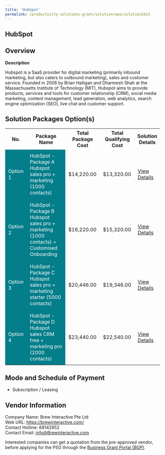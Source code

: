 ```yaml
---
title: 'HubSpot'
permalink: /productivity-solutions-grant/solutionrepo/solution2423
---
```


## HubSpot

## Overview

**Description**

Hubspot is a SaaS provider for digital marketing (primarily inbound marketing, but also caters to outbound marketing), sales and customer service. Founded in 2006 by Brian Halligan and Dharmesh Shah at the Massachusetts Institute of Technology (MIT), Hubspot aims to provide products, services and tools for customer relationship (CRM), social media marketing, content management, lead generation, web analytics, search engine optimization (SEO), live chat and customer support.

## Solution Packages Option(s)

<table>
<tr>
<th><b>No.</b></th>
<th><b>Package Name</b></th>
<th><b>Total Package Cost</b></th>
<th><b>Total Qualifying Cost</b></th>
<th><b>Solution Details</b></th>
</tr>
<tr>
<td style='padding: 10px; background-color: #037E8A; color: #FFFFFF;'>Option 1</td>
<td style='padding: 10px; background-color: #037E8A; color: #FFFFFF;'>HubSpot - Package A Hubspot sales pro + marketing (1000 contacts)</td>
<td style='padding: 10px;'>$14,220.00</td>
<td style='padding: 10px;'>$13,320.00</td>
<td style='padding: 10px;'><a href='/images/psg/Brew_Interactive_20200255_Desensitised_Annex_3_Part_1.pdf' target='_blank'>View Details</a></td>
</tr>
<tr>
<td style='padding: 10px; background-color: #037E8A; color: #FFFFFF;'>Option 2</td>
<td style='padding: 10px; background-color: #037E8A; color: #FFFFFF;'>HubSpot - Package B Hubspot sales pro + marketing (1000 contacts) + Customised Onboarding</td>
<td style='padding: 10px;'>$16,220.00</td>
<td style='padding: 10px;'>$15,320.00</td>
<td style='padding: 10px;'><a href='/images/psg/Brew_Interactive_20200255_Desensitised_Annex_3_Part_2.pdf' target='_blank'>View Details</a></td>
</tr>
<tr>
<td style='padding: 10px; background-color: #037E8A; color: #FFFFFF;'>Option 3</td>
<td style='padding: 10px; background-color: #037E8A; color: #FFFFFF;'>HubSpot - Package C Hubspot sales pro + marketing starter (5000 contacts)</td>
<td style='padding: 10px;'>$20,446.00</td>
<td style='padding: 10px;'>$19,346.00</td>
<td style='padding: 10px;'><a href='/images/psg/Brew_Interactive_20200255_Desensitised_Annex_3_Part_3.pdf' target='_blank'>View Details</a></td>
</tr>
<tr>
<td style='padding: 10px; background-color: #037E8A; color: #FFFFFF;'>Option 4</td>
<td style='padding: 10px; background-color: #037E8A; color: #FFFFFF;'>HubSpot - Package D Hubspot sales CRM free + marketing pro (2000 contacts)</td>
<td style='padding: 10px;'>$23,440.00</td>
<td style='padding: 10px;'>$22,540.00</td>
<td style='padding: 10px;'><a href='/images/psg/Brew_Interactive_20200255_Desensitised_Annex_3_Part_4.pdf' target='_blank'>View Details</a></td>
</tr>
</table>

## Mode and Schedule of Payment

 - Subscription / Leasing

## Vendor Information

 Company Name: Brew Interactive Pte Ltd<br>Web URL: https://brewinteractive.com/<br>Contact Hotline: 68142952 <br>Contact Email: info@Brewinteractive.com <br>

Interested companies can get a quotation from the pre-approved vendor, before applying for the PSG through the <a href='https://www.businessgrants.gov.sg/' target='_blank' rel='noopener'>Business Grant Portal (BGP)</a>.

<script src="/jquery/resize-tables.js"></script>
